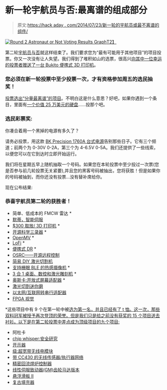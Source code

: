 # 新一轮宇航员与否:最离谱的组成部分

> 原文:[https://hack aday . com/2014/07/23/新一轮的宇航员或最不离谱的组件/](https://hackaday.com/2014/07/23/new-round-of-astronaut-or-not-most-outrageous-component/)

[![Round 2 Astronaut or Not Voting Results Graph](../Images/93d9cd0140d7d648f9737a2533325a22.png)T2】](https://hackaday.com/wp-content/uploads/2014/07/thp_voting-most_likely_for_reuse1.png)

第二轮[宇航员与否](http://hackaday.io/prize/vote)就这样结束了。我们要求您为“最有可能用于其他项目”的项目投票。你又一次没有让人失望。我们得到了堆积如山的选票，很高兴[向其中一位幸运的投票者赠送了一台 Bukito 便携式 3D 打印机](http://hackaday.com/2014/07/11/astronaut-or-astronot-shipping-is-killing-us-man/)。

### 您必须在新一轮投票中至少投票一次，才有资格参加周五的选民抽奖！

[投票选出“分量最离谱”的项目](http://hackaday.io/prize/vote)。不明白这是什么意思？好吧，如果你遇到一个条目，里面有[一个价值 25 万美元的硬盘](http://hackaday.com/2012/12/07/250000-hard-drive-teardown/)……投那个吧。

### 选民彩票奖:

你凑合着用一个黑掉的电源有多久了？

请务必投票，用这款 [BK Precision 1760A 台式电源](http://www.bkprecision.com/products/power-supplies/1760A-4-digit-triple-output-dc-power-supply-20-30v-0-2a-14-65v-5a.html)告别那些日子。它有三个频道；前两个为 0-30V 0-2A，第三个为 4-6.5V 0-5A。我们还提供了一些线索，以便您可以在它到达时立即开始运行。

我们将在星期五早上随机抽取一个号码。如果您在本轮投票中至少投过一次票(您是否参与前几轮投票无关紧要),并且您的黑客号码被抽出，您将获胜！但是如果你的号码被抽到，而你还没有投票…没有替补席给你。

现在公布结果:

### 恭喜宇航员第二轮的获胜者！

*   简单、低成本的 FMCW 雷达 *
*   [默蒂，智能伺服](http://hackaday.io/project/249)
*   [$300 取放/ 3D 打印机](http://hackaday.io/project/963) *
*   [开源科学三录器](http://hackaday.io/project/1395) *
*   [OpenMV](http://hackaday.io/project/1313) *
*   [LoFi](http://hackaday.io/project/1552) *
*   [便携式 DR](http://hackaday.io/project/1538) *
*   [OSRC——开源远程控制](http://hackaday.io/project/1839)
*   [简易 DIY 激光切割机](http://hackaday.io/project/316)
*   [支持栅眼 BLE 的热感摄像机](http://hackaday.io/project/1389) *
*   [3 合 1 桌面、数控和激光雕刻机](http://hackaday.io/project/1464) *
*   [奥斯卡:开放式屏幕适配器](http://hackaday.io/project/369) *
*   [激光切割迷你磨](http://hackaday.io/project/1033)
*   [以太网/互联网转串行适配器](http://hackaday.io/project/1764)
*   [FPGA 视觉](http://hackaday.io/project/1373)

*这些项目中有 9 个在第一轮中被[选为第一名，并且已经有了 t 恤。这一次，那些双料冠军被授予再次登顶的荣誉。但是我们只是给之前没有获奖的 15 个项目送去衬衫。以下是在第二轮投票中差点成为顶级项目的九个项目:](http://hackaday.com/2014/07/08/all-precincts-reporting-next-round-of-voting-is-now/)

*   阿杜卡
*   [chip whisper:安全研究](http://hackaday.io/project/956)
*   [开示器](http://hackaday.io/project/1129)
*   [级:超宽带无线电模块](http://hackaday.io/project/1594)
*   [带 CC430 的无线传感器/执行器网络](http://hackaday.io/project/1820)
*   [精密回流焊炉控制器](http://hackaday.io/project/903)
*   [线性伺服致动器(GM)齿轮马达版本](http://hackaday.io/project/1011)
*   [悬浮滑板 II](http://hackaday.io/project/205)
*   [复古填充器](http://hackaday.io/project/1605)